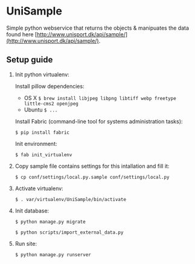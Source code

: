 UniSample
=========

Simple python webservice that returns the objects & manipuates the data found here [http://www.unisport.dk/api/sample/](http://www.unisport.dk/api/sample/).


Setup guide
-----------

1. Init python virtualenv:

   Install pillow dependencies:

   - OS X   `$ brew install libjpeg libpng libtiff webp freetype little-cms2 openjpeg`
   - Ubuntu `$ ...`
    
   Install Fabric (command-line tool for systems administration tasks):
    
   `$ pip install fabric`
   
   Init environment:

   `$ fab init_virtualenv`

2. Copy sample file contains settings for this intallation and fill it:

    `$ cp conf/settings/local.py.sample conf/settings/local.py`

3. Activate virtualenv:

    `$ . var/virtualenv/UniSample/bin/activate`

4. Init database:

    `$ python manage.py migrate`

    `$ python scripts/import_external_data.py`

5. Run site:

    `$ python manage.py runserver`
